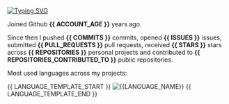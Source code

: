 [![Typing SVG](https://readme-typing-svg.demolab.com?font=source+code+pro&size=25&duration=2500&pause=500&color=4EF702&multiline=true&width=435&height=100&lines=hello+there%2C+i'm+shivam;cse+freshie+%40+kiit)](https://git.io/typing-svg)

Joined Github **{{ ACCOUNT_AGE }}** years ago.

Since then I pushed **{{ COMMITS }}** commits, opened **{{ ISSUES }}** issues, submitted **{{ PULL_REQUESTS }}** pull requests, received **{{ STARS }}** stars across **{{ REPOSITORIES }}** personal projects and contributed to **{{ REPOSITORIES_CONTRIBUTED_TO }}** public repositories.

Most used languages across my projects:

{{ LANGUAGE_TEMPLATE_START }}
![{{LANGUAGE_NAME}}](https://img.shields.io/static/v1?style=flat-square&label=%E2%A0%80&color=555&labelColor={{LANGUAGE_COLOR:uri}}&message={{LANGUAGE_NAME:uri}}%EF%B8%B1{{LANGUAGE_PERCENT:uri}}%25)
{{ LANGUAGE_TEMPLATE_END }}

